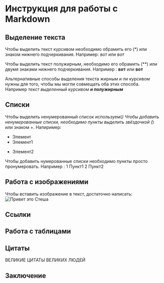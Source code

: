 # Инструкция для работы с Markdown

## Выделение текста

Чтобы выделить текст курсивом необходимо обрамить его (*) или знаком нижнего подчеркивания. Например: *вот* или _вот_

Чтобы выделить текст полужирным, необходимо его обрамить (**) или двумя знаками нижнего подчеркивания. Например : **вот** или __вот__

Альтернативные способы выделения текста жирным и ли курсивом нужны для того, чтобы мы могли совмещать оба этих способа. Например _текст выделенный курсивом **и полужирным**_

## Списки
Чтобы выделить ненумерованный список используем(*)
Чтобы добавить ненумерованные списки, необходимо пункты выделить звёздочкой (*) или знаком +. Напиример:
* Элемент
* Элемент1
+ Элемент2

Чтобы добавить нумерованные списки необходимо пункты просто пронумеровать. Например :
1 Пункт1
2 Пункт2

## Работа с изображениями
Чтобы вставить изображение в текст,  достаточно написать: ![Привет это Стеша](Стеша.jpg)
## Ссылки

## Работа с таблицами

## Цитаты 

 ВЕЛИКИЕ ЦИТАТЫ ВЕЛИКИХ ЛЮДЕЙ

## Заключение